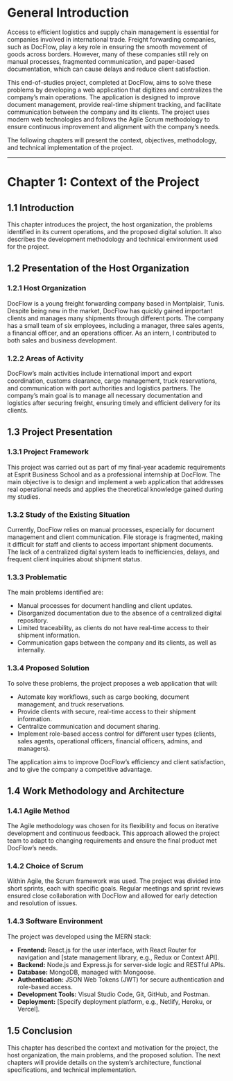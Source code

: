 # General Introduction

Access to efficient logistics and supply chain management is essential for companies involved in international trade. Freight forwarding companies, such as DocFlow, play a key role in ensuring the smooth movement of goods across borders. However, many of these companies still rely on manual processes, fragmented communication, and paper-based documentation, which can cause delays and reduce client satisfaction.

This end-of-studies project, completed at DocFlow, aims to solve these problems by developing a web application that digitizes and centralizes the company’s main operations. The application is designed to improve document management, provide real-time shipment tracking, and facilitate communication between the company and its clients. The project uses modern web technologies and follows the Agile Scrum methodology to ensure continuous improvement and alignment with the company’s needs.

The following chapters will present the context, objectives, methodology, and technical implementation of the project.

---

# Chapter 1: Context of the Project

## 1.1 Introduction

This chapter introduces the project, the host organization, the problems identified in its current operations, and the proposed digital solution. It also describes the development methodology and technical environment used for the project.

## 1.2 Presentation of the Host Organization

### 1.2.1 Host Organization

DocFlow is a young freight forwarding company based in Montplaisir, Tunis. Despite being new in the market, DocFlow has quickly gained important clients and manages many shipments through different ports. The company has a small team of six employees, including a manager, three sales agents, a financial officer, and an operations officer. As an intern, I contributed to both sales and business development.

### 1.2.2 Areas of Activity

DocFlow’s main activities include international import and export coordination, customs clearance, cargo management, truck reservations, and communication with port authorities and logistics partners. The company’s main goal is to manage all necessary documentation and logistics after securing freight, ensuring timely and efficient delivery for its clients.

## 1.3 Project Presentation

### 1.3.1 Project Framework

This project was carried out as part of my final-year academic requirements at Esprit Business School and as a professional internship at DocFlow. The main objective is to design and implement a web application that addresses real operational needs and applies the theoretical knowledge gained during my studies.

### 1.3.2 Study of the Existing Situation

Currently, DocFlow relies on manual processes, especially for document management and client communication. File storage is fragmented, making it difficult for staff and clients to access important shipment documents. The lack of a centralized digital system leads to inefficiencies, delays, and frequent client inquiries about shipment status.

### 1.3.3 Problematic

The main problems identified are:

*   Manual processes for document handling and client updates.
*   Disorganized documentation due to the absence of a centralized digital repository.
*   Limited traceability, as clients do not have real-time access to their shipment information.
*   Communication gaps between the company and its clients, as well as internally.

### 1.3.4 Proposed Solution

To solve these problems, the project proposes a web application that will:

*   Automate key workflows, such as cargo booking, document management, and truck reservations.
*   Provide clients with secure, real-time access to their shipment information.
*   Centralize communication and document sharing.
*   Implement role-based access control for different user types (clients, sales agents, operational officers, financial officers, admins, and managers).

The application aims to improve DocFlow’s efficiency and client satisfaction, and to give the company a competitive advantage.

## 1.4 Work Methodology and Architecture

### 1.4.1 Agile Method

The Agile methodology was chosen for its flexibility and focus on iterative development and continuous feedback. This approach allowed the project team to adapt to changing requirements and ensure the final product met DocFlow’s needs.

### 1.4.2 Choice of Scrum

Within Agile, the Scrum framework was used. The project was divided into short sprints, each with specific goals. Regular meetings and sprint reviews ensured close collaboration with DocFlow and allowed for early detection and resolution of issues.

### 1.4.3 Software Environment

The project was developed using the MERN stack:

*   **Frontend:** React.js for the user interface, with React Router for navigation and [state management library, e.g., Redux or Context API].
*   **Backend:** Node.js and Express.js for server-side logic and RESTful APIs.
*   **Database:** MongoDB, managed with Mongoose.
*   **Authentication:** JSON Web Tokens (JWT) for secure authentication and role-based access.
*   **Development Tools:** Visual Studio Code, Git, GitHub, and Postman.
*   **Deployment:** [Specify deployment platform, e.g., Netlify, Heroku, or Vercel].

## 1.5 Conclusion

This chapter has described the context and motivation for the project, the host organization, the main problems, and the proposed solution. The next chapters will provide details on the system’s architecture, functional specifications, and technical implementation.
